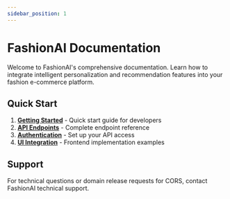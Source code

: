 ```yaml
---
sidebar_position: 1
---
```


# FashionAI Documentation

Welcome to FashionAI's comprehensive documentation. Learn how to integrate intelligent personalization and recommendation features into your fashion e-commerce platform.

## Quick Start

1. **[Getting Started](./developer-guide/getting-started)** - Quick start guide for developers
2. **[API Endpoints](./developer-guide/api-endpoints)** - Complete endpoint reference
3. **[Authentication](./developer-guide/authentication)** - Set up your API access
4. **[UI Integration](./developer-guide/ui-integration)** - Frontend implementation examples

## Support

For technical questions or domain release requests for CORS, contact FashionAI technical support.